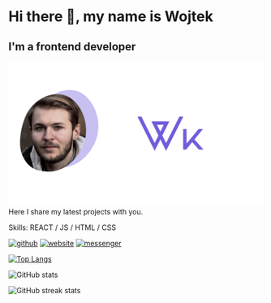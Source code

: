 # Hi there 👋, my name is Wojtek
## I'm a frontend developer 
![background](/github.background.png)
Here I share my latest projects with you.

Skills: REACT / JS / HTML / CSS



[<img src='https://cdn.jsdelivr.net/npm/simple-icons@3.0.1/icons/github.svg' alt='github' height='40'>](https://github.com/wojtek99955)  [<img src='https://cdn.jsdelivr.net/npm/simple-icons@3.0.1/icons/icloud.svg' alt='website' height='40'>](wojtekk.dev)  [<img src='https://cdn.jsdelivr.net/npm/simple-icons@3.0.1/icons/messenger.svg' alt='messenger' height='40'>](https://m.me/wojtek.ksiazek.14)  

[![Top Langs](https://github-readme-stats.vercel.app/api/top-langs/?username=wojtek99955)](https://github.com/anuraghazra/github-readme-stats)

![GitHub stats](https://github-readme-stats.vercel.app/api?username=wojtek99955&show_icons=true)  

![GitHub streak stats](https://github-readme-streak-stats.herokuapp.com/?user=wojtek99955)  

